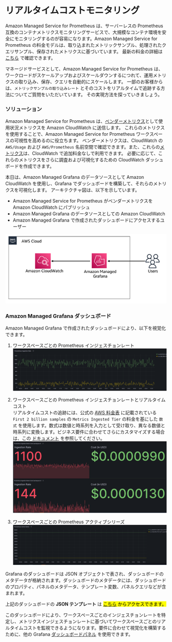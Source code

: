 # リアルタイムコストモニタリング

Amazon Managed Service for Prometheus は、サーバーレスの Prometheus 互換のコンテナメトリクスモニタリングサービスで、大規模なコンテナ環境を安全にモニタリングするのが容易になります。Amazon Managed Service for Prometheus の料金モデルは、取り込まれたメトリックサンプル、処理されたクエリサンプル、保存されたメトリクスに基づいています。 最新の料金の詳細は[こちら][pricing] で確認できます。

マネージドサービスとして、Amazon Managed Service for Prometheus は、ワークロードがスケールアップおよびスケールダウンするにつれて、運用メトリクスの取り込み、保存、クエリを自動的にスケールします。 一部のお客様からは、`メトリックサンプルの取り込みレート` とそのコストをリアルタイムで追跡する方法についてご質問をいただいています。 その実現方法を探っていきましょう。

### ソリューション

Amazon Managed Service for Prometheus は、[ベンダーメトリクス][vendedmetrics]として使用状況メトリクスを Amazon CloudWatch に送信します。 これらのメトリクスを使用することで、Amazon Managed Service for Prometheus ワークスペースの可視性を高めるのに役立ちます。 ベンダーメトリクスは、CloudWatch の `AWS/Usage` および `AWS/Prometheus` 名前空間で確認できます。また、これらの[メトリクス][AMPMetrics]は、CloudWatch で追加料金なしで利用できます。 必要に応じて、これらのメトリクスをさらに調査および可視化するための CloudWatch ダッシュボードを作成できます。

本日は、Amazon Managed Grafana のデータソースとして Amazon CloudWatch を使用し、Grafana でダッシュボードを構築して、それらのメトリクスを可視化します。 アーキテクチャ図は、以下を示しています。

- Amazon Managed Service for Prometheus がベンダーメトリクスを Amazon CloudWatch にパブリッシュ
- Amazon Managed Grafana のデータソースとしての Amazon CloudWatch
- Amazon Managed Grafana で作成されたダッシュボードにアクセスするユーザー

![prometheus-ingestion-rate](../../../images/ampmetricsingestionrate.png)

### Amazon Managed Grafana ダッシュボード

Amazon Managed Grafana で作成されたダッシュボードにより、以下を視覚化できます。

1. ワークスペースごとの Prometheus インジェスチョンレート  
![prometheus-ingestion-rate-dash1](../../../images/ampwsingestionrate-1.png)

2. ワークスペースごとの Prometheus インジェスチョンレートとリアルタイムコスト  
   リアルタイムコストの追跡には、公式の [AWS 料金表][pricing] に記載されている `First 2 billion samples` の `Metrics Ingested Tier` の料金を基にした `数式` を使用します。数式は数値と時系列を入力として受け取り、異なる数値と時系列に変換します。ビジネス要件に合わせてさらにカスタマイズする場合は、この [ドキュメント][mathexpression] を参照してください。
![prometheus-ingestion-rate-dash2](../../../images/ampwsingestionrate-2.png)

3. ワークスペースごとの Prometheus アクティブシリーズ  
![prometheus-ingestion-rate-dash3](../../../images/ampwsingestionrate-3.png)


Grafana のダッシュボードは JSON オブジェクトで表され、ダッシュボードのメタデータが格納されます。ダッシュボードのメタデータには、ダッシュボードのプロパティ、パネルのメタデータ、テンプレート変数、パネルクエリなどが含まれます。

上記のダッシュボードの **JSON テンプレート** は <mark>[こちら](AmazonPrometheusMetrics.json) からアクセスできます。<mark>

このダッシュボードにより、ワークスペースごとのインジェスチョンレートを特定し、メトリクスインジェスチョンレートに基づいてワークスペースごとのリアルタイムコストを監視できるようになります。要件に合わせて視覚化を構築するために、他の Grafana [ダッシュボードパネル][panels] を使用できます。

[pricing]: https://aws.amazon.com/jp/prometheus/pricing/
[AMPMetrics]: https://docs.aws.amazon.com/prometheus/latest/userguide/AMP-CW-usage-metrics.html
[vendedmetrics]: https://aws.amazon.com/jp/blogs/mt/introducing-vended-metrics-for-amazon-managed-service-for-prometheus/
[mathexpression]: https://grafana.com/docs/grafana/latest/panels-visualizations/query-transform-data/expression-queries/#math
[panels]: https://docs.aws.amazon.com/grafana/latest/userguide/Grafana-panels.html
</mark></mark>
